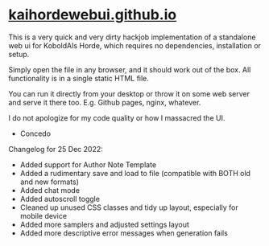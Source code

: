 # [kaihordewebui.github.io](kaihordewebui.github.io)

This is a very quick and very dirty hackjob implementation of a standalone web ui for KoboldAIs Horde, which requires no dependencies, installation or setup.

Simply open the file in any browser, and it should work out of the box. All functionality is in a single static HTML file.

You can run it directly from your desktop or throw it on some web server and serve it there too. E.g. Github pages, nginx, whatever.

I do not apologize for my code quality or how I massacred the UI.

- Concedo

Changelog for 25 Dec 2022:
- Added support for Author Note Template
- Added a rudimentary save and load to file (compatible with BOTH old and new formats)
- Added chat mode
- Added autoscroll toggle
- Cleaned up unused CSS classes and tidy up layout, especially for mobile device
- Added more samplers and adjusted settings layout
- Added more descriptive error messages when generation fails